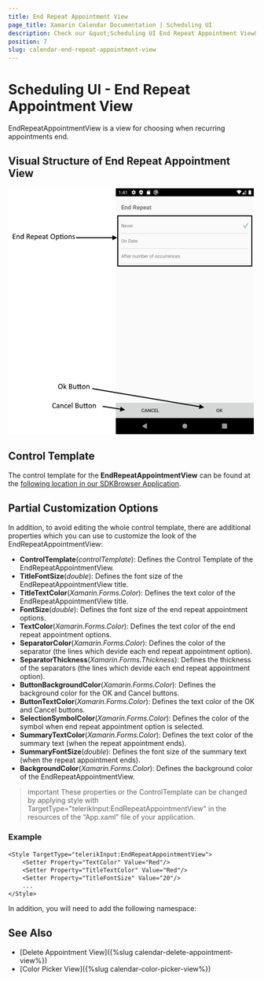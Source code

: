 ```yaml
---
title: End Repeat Appointment View
page_title: Xamarin Calendar Documentation | Scheduling UI
description: Check our &quot;Scheduling UI End Repeat Appointment View&quot; documentation article for Telerik Calendar for Xamarin control.
position: 7
slug: calendar-end-repeat-appointment-view
---
```


# Scheduling UI - End Repeat Appointment View

EndRepeatAppointmentView is a view for choosing when recurring appointments end.

## Visual Structure of End Repeat Appointment View

![Scheduling UI End Repeat Appointment View](images/calendar-end-repeat-appointment-view.png)

## Control Template

The control template for the **EndRepeatAppointmentView** can be found at the [following location in our SDKBrowser Application](https://github.com/telerik/xamarin-forms-sdk/blob/master/XamarinSDK/SDKBrowser/SDKBrowser/Examples/CalendarControl/SchedulingCategory/SchedulingUIViews/EndRepeatAppointmentView.xaml).

## Partial Customization Options 

In addition, to avoid editing the whole control template, there are additional properties which you can use to customize the look of the EndRepeatAppointmentView: 

* **ControlTemplate**(*controlTemplate*): Defines the Control Template of the EndRepeatAppointmentView.
* **TitleFontSize**(*double*): Defines the font size of the EndRepeatAppointmentView title.
* **TitleTextColor**(*Xamarin.Forms.Color*): Defines the text color of the EndRepeatAppointmentView title.
* **FontSize**(*double*): Defines the font size of the end repeat appointment options.
* **TextColor**(*Xamarin.Forms.Color*): Defines the text color of the end repeat appointment options.
* **SeparatorColor**(*Xamarin.Forms.Color*): Defines the color of the separator (the lines which devide each end repeat appointment option).
* **SeparatorThickness**(*Xamarin.Forms.Thickness*): Defines the thickness of the separators (the lines which devide each end repeat appointment option).
* **ButtonBackgroundColor**(*Xamarin.Forms.Color*): Defines the background color for the OK and Cancel buttons.
* **ButtonTextColor**(*Xamarin.Forms.Color*): Defines the text color of the OK and Cancel buttons.
* **SelectionSymbolColor**(*Xamarin.Forms.Color*): Defines the color of the symbol when end repeat appointment option is selected.
* **SummaryTextColor**(*Xamarin.Forms.Color*): Defines the text color of the summary text (when the repeat appointment ends).
* **SummaryFontSize**(*double*): Defines the font size of the summary text (when the repeat appointment ends).
* **BackgroundColor**(*Xamarin.Forms.Color*): Defines the background color of the EndRepeatAppointmentView.

>important These properties or the ControlTemplate can be changed by applying style with TargetType="telerikInput:EndRepeatAppointmentView" in the resources of the “App.xaml” file of your application. 

### Example

```XAML
<Style TargetType="telerikInput:EndRepeatAppointmentView">
    <Setter Property="TextColor" Value="Red"/>
    <Setter Property="TitleTextColor" Value="Red"/>
    <Setter Property="TitleFontSize" Value="20"/>
	...
</Style>
```

In addition, you will need to add the following namespace: 

<snippet id='xmlns-telerikinput'/>

## See Also

* [Delete Appointment View]({%slug calendar-delete-appointment-view%})
* [Color Picker View]({%slug calendar-color-picker-view%})
